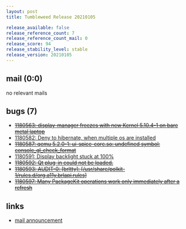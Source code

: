 ```yaml
---
layout: post
title: Tumbleweed Release 20210105

release_available: false
release_reference_count: 7
release_reference_count_mail: 0
release_score: 94
release_stability_level: stable
release_version: 20210105
---
```


## mail (0:0)

no relevant mails

## bugs (7)

<!--more-->

- ~~[1180563: display-manager freezes with new Kernel 5.10.4-1 on bare metal laptop](https://bugzilla.opensuse.org/show_bug.cgi?id=1180563)~~
- [1180582: Deny to hibernate, when multiple os are installed](https://bugzilla.opensuse.org/show_bug.cgi?id=1180582)
- ~~[1180587: qemu 5.2.0-1: ui-spice-core.so: undefined symbol: console_gl_check_format](https://bugzilla.opensuse.org/show_bug.cgi?id=1180587)~~
- [1180591: Display backlight stuck at 100%](https://bugzilla.opensuse.org/show_bug.cgi?id=1180591)
- ~~[1180592: Qt plug-in could not be loaded.](https://bugzilla.opensuse.org/show_bug.cgi?id=1180592)~~
- ~~[1180593: AUDIT-0: \[brltty\]: \[/usr/share/polkit-1/rules.d/org.a11y.brlapi.rules\]](https://bugzilla.opensuse.org/show_bug.cgi?id=1180593)~~
- ~~[1180597: Many PackageKit operations work only immediately after a refresh](https://bugzilla.opensuse.org/show_bug.cgi?id=1180597)~~



## links

- [mail announcement](https://github.com/boombatower/tumbleweed-review/issues/10)
